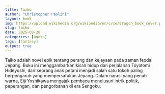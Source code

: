 ```yaml
---
title: Taiko
author: "Christopher Paolini"
layout: book
img: https://upload.wikimedia.org/wikipedia/en/c/ce/Eragon_book_cover.png
slug: taiko
date: 2025-09-20
categories: [books]
tags: [fantasy]
output: true
---
```


Taiko adalah novel epik tentang perang dan kejayaan pada zaman feodal Jepang. Buku ini menggambarkan kisah hidup dan perjalanan Toyotomi Hideyoshi, dari seorang anak petani menjadi salah satu tokoh paling berpengaruh yang mempersatukan Jepang. Dalam narasi yang penuh warna, Eiji Yoshikawa mengajak pembaca menelusuri intrik politik, peperangan, dan pengorbanan di era Sengoku.
